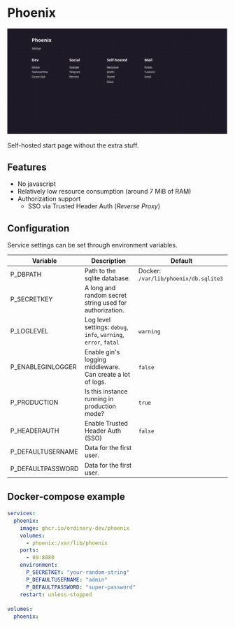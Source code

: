 # Phoenix

![Screenshot](screenshot.webp)

Self-hosted start page without the extra stuff.

## Features
- No javascript
- Relatively low resource consumption (around 7 MiB of RAM)
- Authorization support
  - SSO via Trusted Header Auth (_Reverse Proxy_)

## Configuration
Service settings can be set through environment variables.

| Variable            | Description                                                      | Default                               |
| ---                 | ---                                                              | ---                                   |
| P_DBPATH            | Path to the sqlite database.                                     | Docker: `/var/lib/phoenix/db.sqlite3` |
| P_SECRETKEY         | A long and random secret string used for authorization.          |                                       |
| P_LOGLEVEL          | Log level settings: `debug`, `info`, `warning`, `error`, `fatal` | `warning`                             |
| P_ENABLEGINLOGGER   | Enable gin's logging middleware. Can create a lot of logs.       | `false`                               |
| P_PRODUCTION        | Is this instance running in production mode?                     | `true`                                |
| P_HEADERAUTH        | Enable Trusted Header Auth (SSO)                                 | `false`                               |
| P_DEFAULTUSERNAME   | Data for the first user.                                         |                                       |
| P_DEFAULTPASSWORD   | Data for the first user.                                         |                                       |

## Docker-compose example
```yml
services:
  phoenix:
    image: ghcr.io/ordinary-dev/phoenix
    volumes:
      - phoenix:/var/lib/phoenix
    ports:
      - 80:8080
    environment:
      P_SECRETKEY: "your-random-string"
      P_DEFAULTUSERNAME: "admin"
      P_DEFAULTPASSWORD: "super-password"
    restart: unless-stopped

volumes:
  phoenix:
```
